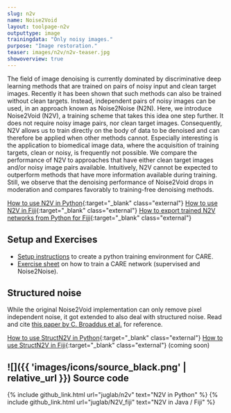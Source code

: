 ```yaml
---
slug: n2v
name: Noise2Void
layout: toolpage-n2v
outputtype: image
trainingdata: "Only noisy images."
purpose: "Image restoration."
teaser: images/n2v/n2v-teaser.jpg
showoverview: true
--- 
```


The field of image denoising is currently dominated by discriminative deep learning methods that are trained on pairs of noisy input and clean target images. Recently it has been shown that such methods can also be trained without clean targets. Instead, independent pairs of noisy images can be used, in an approach known as Noise2Noise (N2N). Here, we introduce Noise2Void (N2V), a training scheme that takes this idea one step further. It does not require noisy image pairs, nor clean target images. Consequently, N2V allows us to train directly on the body of data to be denoised and can therefore be applied when other methods cannot. Especially interesting is the application to biomedical image data, where the acquisition of training targets, clean or noisy, is frequently not possible. We compare the performance of N2V to approaches that have either clean target images and/or noisy image pairs available. Intuitively, N2V cannot be expected to outperform methods that have more information available during training. Still, we observe that the denoising performance of Noise2Void drops in moderation and compares favorably to training-free denoising methods.

[How to use N2V in Python](https://github.com/juglab/n2v/){:target="_blank" class="external"}
[How to use N2V in Fiji](https://imagej.net/N2V){:target="_blank" class="external"}
[How to export trained N2V networks from Python for Fiji](https://imagej.net/N2V#Exporting_trained_models_from_Python_to_ImageJ_.2F_Fiji){:target="_blank" class="external"}

## Setup and Exercises

 * [Setup instructions](https://csbdeep.bioimagecomputing.com/exercises/Setup_N2V.pdf) to create a python training environment for CARE.
 * [Exercise sheet](https://csbdeep.bioimagecomputing.com/exercises/Exercises_N2V.pdf) on how to train a CARE network (supervised and Noise2Noise).

## Structured noise

While the original Noise2Void implementation can only remove pixel independent noise, it got extended to also deal with structured noise.
Read and cite [this paper by C. Broaddus et al.](https://ieeexplore.ieee.org/document/9098336) for reference.

[How to use StructN2V in Python](MISSING){:target="_blank" class="external"}
[How to use StructN2V in Fiji](){:target="_blank" class="external"} (coming soon)

## ![]({{ 'images/icons/source_black.png' | relative_url }}) Source code 

{% include github_link.html url="juglab/n2v" text="N2V in Python" %}
{% include github_link.html url="juglab/N2V_fiji" text="N2V in Java / Fiji" %}
